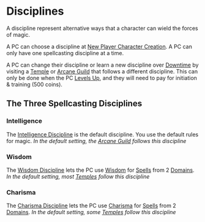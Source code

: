 # Disciplines

A discipline represent alternative ways that a character can wield the forces of magic.

A PC can choose a discipline at [New Player Character Creation](../../../Character%20Creation/New%20Player%20Character%20Creation.md). A PC can only have one spellcasting discipline at a time.

A PC can change their discipline or learn a new discipline over [Downtime](../../../Player%20Characters/Derived%20Statistics/Level.md#Downtime) by visiting a [Temple](../../Economy/Detailed%20Prices/Relevant%20Prices/Holy%20Temple.md) or [Arcane Guild](../../Economy/Detailed%20Prices/Relevant%20Prices/Arcane%20Guild.md) that follows a different discipline. This can only be done when the PC [Levels Up](../../Player%20Characters/Derived%20Statistics/Level.md#Level%20Up), and they will need to pay for initiation & training (500 coins).

## The Three Spellcasting Disciplines

### Intelligence

The [Intelligence Discipline](Intelligence%20Discipline.md) is the default discipline. You use the default rules for magic.
*In the default setting, the [Arcane Guild](../../Economy/Detailed%20Prices/Relevant%20Prices/Arcane%20Guild.md) follows this discipline*

### Wisdom

The [Wisdom Discipline](Wisdom%20Discipline.md) lets the PC use [Wisdom](../../Player%20Characters/Chosen%20Statistics/Wisdom.md) for [Spells](../Spellcasting/Spells.md) from 2 [Domains](../Spell%20Domains/Spell%20Domains.md).
*In the default setting, most [Temples](../../Economy/Detailed%20Prices/Relevant%20Prices/Holy%20Temple.md) follow this discipline*

### Charisma

The [Charisma Discipline](Charisma%20Discipline.md) lets the PC use [Charisma](../../Player%20Characters/Chosen%20Statistics/Charisma.md) for [Spells](../Spellcasting/Spells.md) from 2 [Domains](../Spell%20Domains/Spell%20Domains.md).
*In the default setting, some [Temples](../../Economy/Detailed%20Prices/Relevant%20Prices/Holy%20Temple.md) follow this discipline*
